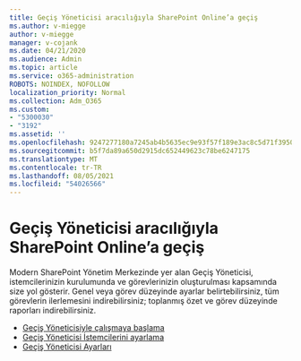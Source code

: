 ```yaml
---
title: Geçiş Yöneticisi aracılığıyla SharePoint Online’a geçiş
ms.author: v-miegge
author: v-miegge
manager: v-cojank
ms.date: 04/21/2020
ms.audience: Admin
ms.topic: article
ms.service: o365-administration
ROBOTS: NOINDEX, NOFOLLOW
localization_priority: Normal
ms.collection: Adm_O365
ms.custom:
- "5300030"
- "3192"
ms.assetid: ''
ms.openlocfilehash: 9247277180a7245ab4b5635ec9e93f57f189e3ac8c5d71f39505616ff4cf0603
ms.sourcegitcommit: b5f7da89a650d2915dc652449623c78be6247175
ms.translationtype: MT
ms.contentlocale: tr-TR
ms.lasthandoff: 08/05/2021
ms.locfileid: "54026566"
---
```

# <a name="migrating-to-sharepoint-online-via-migration-manager"></a>Geçiş Yöneticisi aracılığıyla SharePoint Online’a geçiş

Modern SharePoint Yönetim Merkezinde yer alan Geçiş Yöneticisi, istemcilerinizin kurulumunda ve görevlerinizin oluşturulması kapsamında size yol gösterir. Genel veya görev düzeyinde ayarlar belirtebilirsiniz, tüm görevlerin ilerlemesini indirebilirsiniz; toplanmış özet ve görev düzeyinde raporları indirebilirsiniz.

* [Geçiş Yöneticisiyle çalışmaya başlama](https://docs.microsoft.com/sharepointmigration/mm-get-started)
* [Geçiş Yöneticisi İstemcilerini ayarlama](https://docs.microsoft.com/sharepointmigration/mm-setup-clients)
* [Geçiş Yöneticisi Ayarları](https://docs.microsoft.com/sharepointmigration/mm-settings)